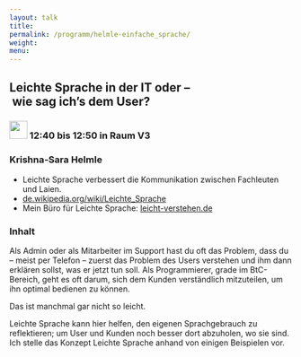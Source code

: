 ```yaml
---
layout: talk
title:
permalink: /programm/helmle-einfache_sprache/
weight: 
menu:
---
```

## Leichte&nbsp;Sprache&nbsp;in&nbsp;der&nbsp;IT&nbsp;oder&nbsp;–&nbsp;wie&nbsp;sag&nbsp;ich’s&nbsp;dem&nbsp;User?

### <img height = "32" src="../../images/lightning.svg"> 12:40 bis 12:50 in Raum V3

### Krishna-Sara&nbsp;Helmle

- Leichte Sprache verbessert die Kommunikation zwischen Fachleuten und Laien.
- <a href="https://de.wikipedia.org/wiki/Leichte_Sprache" target="_blank">de.wikipedia.org/wiki/Leichte_Sprache</a>
- Mein Büro für Leichte Sprache: <a href="http://www.leicht-verstehen.de" target="_blank">leicht-verstehen.de</a>

### Inhalt

Als Admin oder als Mitarbeiter im Support hast du oft das Problem, dass du
– meist per Telefon – zuerst das Problem des Users verstehen und ihm dann
erklären sollst, was er jetzt tun soll.
Als Programmierer, grade im BtC-Bereich, geht es oft darum, sich dem Kunden
verständlich mitzuteilen, um ihn optimal bedienen zu können.

Das ist manchmal gar nicht so leicht.

Leichte Sprache kann hier helfen, den eigenen Sprachgebrauch zu
reflektieren; um User und Kunden noch besser dort abzuholen, wo sie sind.
Ich stelle das Konzept Leichte Sprache anhand von einigen Beispielen vor.
